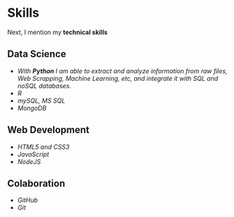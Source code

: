 # Skills

Next, I mention my **technical skills**

## Data Science

- _With **Python** I am able to extract and analyze information from raw files, Web Scrapping, Machine Learning, etc, and integrate it with SQL and noSQL databases._
- _R_
- _mySQL, MS SQL_
- _MongoDB_

## Web Development

- _HTML5 and CSS3_
- _JavaScript_
- _NodeJS_

## Colaboration

- _GitHub_
- _Git_
